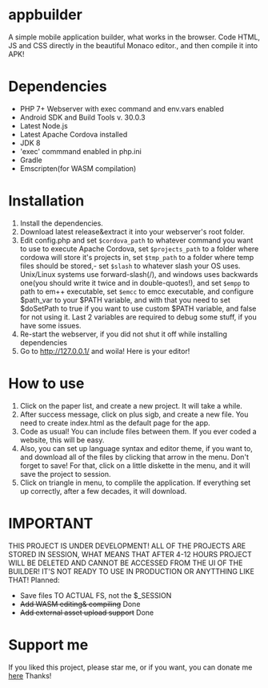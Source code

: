 # appbuilder
A simple mobile application builder, what works in the browser. Code HTML, JS and CSS directly in the beautiful Monaco editor., and then compile it into APK!

# Dependencies

- PHP 7+ Webserver with exec command and env.vars enabled
- Android SDK and Build Tools v. 30.0.3
- Latest Node.js
- Latest Apache Cordova installed
- JDK 8
- 'exec' commmand enabled in php.ini
- Gradle
- Emscripten(for WASM compilation)
# Installation
1. Install the dependencies.
2. Download latest release&extract it into your webserver's root folder.
3. Edit config.php and set `$cordova_path` to whatever command you want to use to execute Apache Cordova, set `$projects_path` to a folder where cordowa will store it's projects in, set `$tmp_path` to a folder where temp files should be stored,- set `$slash` to whatever slash your OS uses. Unix/Linux systems use forward-slash(/), and windows uses backwards one(you should write it twice and in double-quotes!), and set `$empp` to path to em++ executable, set `$emcc` to emcc executable, and configure $path_var to your $PATH variable, and with that you need to set $doSetPath to true if you want to use custom $PATH variable, and false for not using it. Last 2 variables are required to debug some stuff, if you have some issues.
4. Re-start the webserver, if you did not shut it off while installing dependencies
5. Go to http://127.0.0.1/ and woila! Here is your editor!

# How to use

1. Click on the paper list, and create a new project. It will take a while.
2. After success message, click on plus sigb, and create a new file. You need to create index.html as the default page for the app.
3. Code as usual! You can include files between them. If you ever coded a website, this will be easy.
4. Also, you can set up language syntax and editor theme, if you want to, and download all of the files by clicking that arrow in the menu. Don't forget to save! For that, click on a little diskette in the menu, and it will save the project to session. 
5. Click on triangle in menu, to complile the application. If everything set up correctly, after a few decades, it will download.

# IMPORTANT
THIS PROJECT IS UNDER DEVELOPMENT!
ALL OF THE PROJECTS ARE STORED IN SESSION, WHAT MEANS THAT AFTER 4-12 HOURS PROJECT WILL BE DELETED AND CANNOT BE ACCESSED FROM THE UI OF THE BUILDER!
IT'S NOT READY TO USE IN PRODUCTION OR ANYTTHING LIKE THAT!
Planned:
- Save files TO ACTUAL FS, not the $_SESSION 
- ~~Add WASM editing& compiling~~ Done
- ~~Add external asset upload support~~ Done

# Support me
If you liked this project, please star me, or if you want, you can donate me [here](http://donationalerts.ru/r/mrcheatt)
Thanks!
